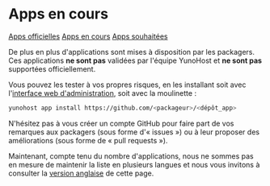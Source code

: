 # Apps en cours

<a class="btn btn-lg btn-default" href="/apps">Apps officielles</a>
<a class="btn btn-lg btn-default" href="/apps_in_progress">Apps en cours</a>
<a class="btn btn-lg btn-default" href="/apps_wishlist">Apps souhaitées</a>

De plus en plus d'applications sont mises à disposition par les packagers. Ces applications **ne sont pas** validées par l'équipe YunoHost et  **ne sont pas** supportées officiellement.

Vous pouvez les tester à vos propres risques, en les installant soit avec l'[interface web d'administration](/admin), soit avec la moulinette :
```bash
yunohost app install https://github.com/<packageur>/<dépôt_app>
```

N'hésitez pas à vous créer un compte GitHub pour faire part de vos remarques aux packagers (sous forme d'«&nbsp;issues&nbsp;») ou à leur proposer des améliorations (sous forme de «&nbsp;pull requests&nbsp;»).

Maintenant, compte tenu du nombre d'applications, nous ne sommes pas en mesure de maintenir la liste en plusieurs langues et nous vous invitons à consulter la 
<a href="/apps_in_progress_en">version anglaise</a> de cette page.